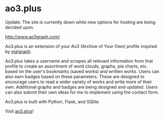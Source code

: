 # ao3.plus
Update: The site is currently down while new options for hosting are being decided upon.

<a href="http://www.ao3graph.com/" target="_blank">http://www.ao3graph.com/</a>

Ao3.plus is an extension of your Ao3 (Archive of Your Own) profile inspired by <a href="https://anime.plus/" target="_blank">malgraph</a>.

Ao3.plus takes a username and scrapes all relevant information from that profile to create an assortment of word clouds, graphs, pie charts, etc. based on the user's bookmarks (saved works) and written works. Users can also earn badges based on these parameters. These are designed to encourage users to read a wider variety of works and write more of their own. Additional graphs and badges are being designed and updated. Users can also submit their own ideas for me to implement using the contact form.

Ao3.plus is built with Python, Flask, and SQlite.

Visit <a href="http://www.ao3graph.com/" target="_blank">ao3.plus</a>!
